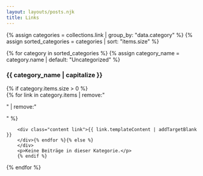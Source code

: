 ```yaml
---
layout: layouts/posts.njk
title: Links
---
```


<div class="list links">





{% assign categories = collections.link | group_by: "data.category" %}
{% assign sorted_categories = categories | sort: "items.size" %}

{% for category in sorted_categories %}
{% assign category_name = category.name | default: "Uncategorized" %}
<div class="{{ category_name | slugify }}-category category">
    <h3>{{ category_name | capitalize }}</h3>
    {% if category.items.size > 0 %}
    <div class="post">
    {% for link in category.items | remove:"<p>" | remove:"</p>" %}

    
        <div class="content link">{{ link.templateContent | addTargetBlank }}
        </div>{% endfor %}{% else %}
        </div>
        <p>Keine Beiträge in dieser Kategorie.</p>
        {% endif %}
</div></div>{% endfor %}

</div>